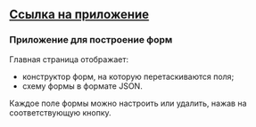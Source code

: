 ## [ Ссылка на приложение ](https://data-form-build.herokuapp.com/)

### Приложение для построение форм

Главная страница отображает:
- конструктор форм, на которую перетаскиваются поля;
- схему формы в формате JSON.


Каждое поле формы можно настроить или удалить, нажав на соответствующую кнопку.
